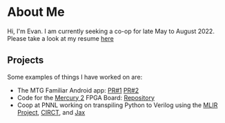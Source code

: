 # About Me
Hi, I'm Evan. I am currently seeking a co-op for late May to August 2022.
Please take a look at my resume [here](ResumeERuttenberg.pdf)

## Projects
Some examples of things I have worked on are:
* The MTG Familiar Android app: [PR#1](https://github.com/AEFeinstein/mtg-familiar/pull/532) [PR#2](https://github.com/AEFeinstein/mtg-familiar/pull/541)
* Code for the [Mercury 2](https://www.micro-nova.com/mercury-2) FPGA Board: [Repository](https://github.com/edrutte/FPGA-Projects)
* Coop at PNNL working on transpiling Python to Verilog using the [MLIR Project](https://mlir.llvm.org/), [CIRCT](https://circt.llvm.org/), and [Jax](https://github.com/google/jax)
